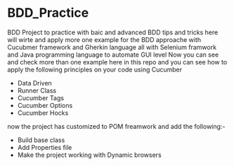 # BDD_Practice
BDD Project to practice with baic and advanced BDD tips and tricks
here will wirte and apply more one example for the BDD approache with Cucubmer framework and Gherkin language all with Selenium framwork and Java programming language to automate GUI level
Now you can see and check more than one example here in this repo and you can see how to apply the following principles on your code using Cucumber
 - Data Driven
 - Runner Class
 - Cucumber Tags
 - Cucumber Options
 - Cucumber Hocks

now the project has customized to POM freamwork and add the following:-
- Build base class
- Add Properties file
- Make the project working with Dynamic browsers
